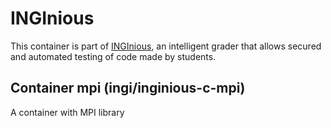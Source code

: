 INGInious
=========

This container is part of [INGInious](https://github.com/UCL-INGI/INGInious), an intelligent grader that allows secured and automated testing of code made by students.

Container mpi (ingi/inginious-c-mpi)
--------------------------------------------------------

A container with MPI library
